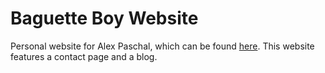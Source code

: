 # Baguette Boy Website
Personal website for Alex Paschal, which can be found [here](https://baguetteboy.com/). This website features a contact page and a blog.